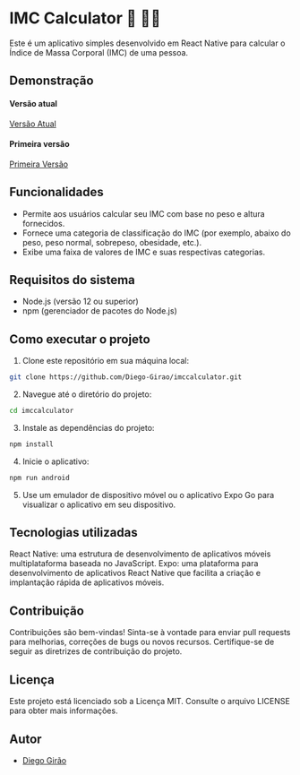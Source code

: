 # IMC Calculator 💪️ 🏋‍♂️️

Este é um aplicativo simples desenvolvido em React Native para calcular o Índice de Massa Corporal (IMC) de uma pessoa.

## Demonstração
  
#### Versão atual

  [Versão Atual](https://github.com/Diego-Girao/imccalculator/assets/70491871/8dcf6893-eccd-4f55-86a2-7697cbbb61bb)

#### Primeira versão

  [Primeira Versão](https://github.com/Diego-Girao/imccalculator/assets/70491871/b0c3c3ae-7c9e-468f-8c73-2aae39644126)

## Funcionalidades

- Permite aos usuários calcular seu IMC com base no peso e altura fornecidos.
- Fornece uma categoria de classificação do IMC (por exemplo, abaixo do peso, peso normal, sobrepeso, obesidade, etc.).
- Exibe uma faixa de valores de IMC e suas respectivas categorias.

## Requisitos do sistema

- Node.js (versão 12 ou superior)
- npm (gerenciador de pacotes do Node.js)

## Como executar o projeto

1. Clone este repositório em sua máquina local:

```bash
git clone https://github.com/Diego-Girao/imccalculator.git
```

2. Navegue até o diretório do projeto:

```bash
cd imccalculator
```

3. Instale as dependências do projeto:

```bash
npm install
```

4. Inicie o aplicativo:

```bash
npm run android
```

5. Use um emulador de dispositivo móvel ou o aplicativo Expo Go para visualizar o aplicativo em seu dispositivo.

## Tecnologias utilizadas

React Native: uma estrutura de desenvolvimento de aplicativos móveis multiplataforma baseada no JavaScript.
Expo: uma plataforma para desenvolvimento de aplicativos React Native que facilita a criação e implantação rápida de aplicativos móveis.

## Contribuição

Contribuições são bem-vindas! Sinta-se à vontade para enviar pull requests para melhorias, correções de bugs ou novos recursos. Certifique-se de seguir as diretrizes de contribuição do projeto.

## Licença

Este projeto está licenciado sob a Licença MIT. Consulte o arquivo LICENSE para obter mais informações.

## Autor

- [Diego Girão](https://www.github.com/diego-girao)
